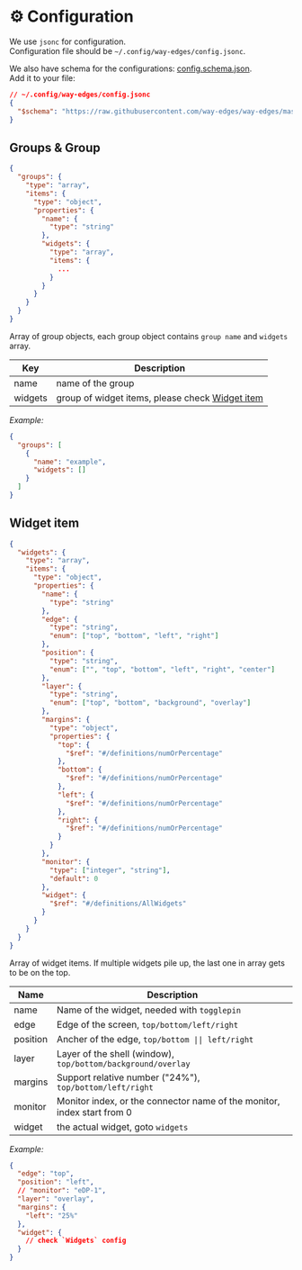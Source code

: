 # ⚙️ Configuration

We use `jsonc` for configuration.  
Configuration file should be `~/.config/way-edges/config.jsonc`.

We also have schema for the configurations: [config.schema.json](https://github.com/way-edges/way-edges/blob/master/config/defs.schema.json).  
Add it to your file:

```json
// ~/.config/way-edges/config.jsonc
{
  "$schema": "https://raw.githubusercontent.com/way-edges/way-edges/master/config/config.schema.json"
}
```

## Groups & Group

```json
{
  "groups": {
    "type": "array",
    "items": {
      "type": "object",
      "properties": {
        "name": {
          "type": "string"
        },
        "widgets": {
          "type": "array",
          "items": {
            ...
          }
        }
      }
    }
  }
}
```

Array of group objects, each group object contains `group name` and `widgets` array.

| Key     | Description                                                     |
| ------- | --------------------------------------------------------------- |
| name    | name of the group                                               |
| widgets | group of widget items, please check [Widget item](#widget-item) |

_Example:_

```json
{
  "groups": [
    {
      "name": "example",
      "widgets": []
    }
  ]
}
```

## Widget item

```json
{
  "widgets": {
    "type": "array",
    "items": {
      "type": "object",
      "properties": {
        "name": {
          "type": "string"
        },
        "edge": {
          "type": "string",
          "enum": ["top", "bottom", "left", "right"]
        },
        "position": {
          "type": "string",
          "enum": ["", "top", "bottom", "left", "right", "center"]
        },
        "layer": {
          "type": "string",
          "enum": ["top", "bottom", "background", "overlay"]
        },
        "margins": {
          "type": "object",
          "properties": {
            "top": {
              "$ref": "#/definitions/numOrPercentage"
            },
            "bottom": {
              "$ref": "#/definitions/numOrPercentage"
            },
            "left": {
              "$ref": "#/definitions/numOrPercentage"
            },
            "right": {
              "$ref": "#/definitions/numOrPercentage"
            }
          }
        },
        "monitor": {
          "type": ["integer", "string"],
          "default": 0
        },
        "widget": {
          "$ref": "#/definitions/AllWidgets"
        }
      }
    }
  }
}
```

Array of widget items. If multiple widgets pile up, the last one in array gets to be on the top.

| Name     | Description                                                             |
| -------- | ----------------------------------------------------------------------- |
| name     | Name of the widget, needed with `togglepin`                             |
| edge     | Edge of the screen, `top/bottom/left/right`                             |
| position | Ancher of the edge, `top/bottom \|\| left/right`                        |
| layer    | Layer of the shell (window), `top/bottom/background/overlay`            |
| margins  | Support relative number ("24%"), `top/bottom/left/right`                |
| monitor  | Monitor index, or the connector name of the monitor, index start from 0 |
| widget   | the actual widget, goto `widgets`                                       |

_Example:_

```json
{
  "edge": "top",
  "position": "left",
  // "monitor": "eDP-1",
  "layer": "overlay",
  "margins": {
    "left": "25%"
  },
  "widget": {
    // check `Widgets` config
  }
}
```
